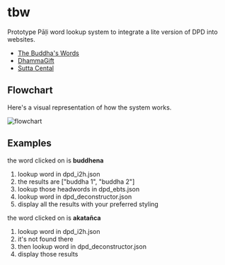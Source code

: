 # tbw
Prototype Pāḷi word lookup system to integrate a lite version of DPD into websites.
- [The Buddha's Words](https://thebuddhaswords.net/home/index.html)
- [DhammaGift](https://find.dhamma.gift/)
- [Sutta Cental](https://suttacentral.net/ )


## Flowchart
Here's a visual representation of how the system works. 

![flowchart](https://github.com/digitalpalidictionary/dpd-db/blob/main/exporter/tbw/docs/dpd%20lookup%20systen.png)

## Examples

the word clicked on is **buddhena**

1. lookup word in dpd_i2h.json
2. the results are ["buddha 1", "buddha 2"]
3. lookup those headwords in dpd_ebts.json
4. lookup word in dpd_deconstructor.json
5. display all the results with your preferred styling

the word clicked on is **akatañca**

1. lookup word in dpd_i2h.json
2. it's not found there
3. then lookup word in dpd_deconstructor.json
4. display those results
